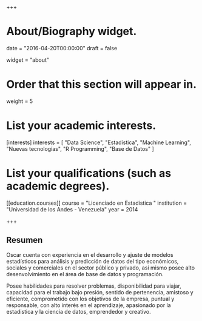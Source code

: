 +++
# About/Biography widget.

date = "2016-04-20T00:00:00"
draft = false

widget = "about"

# Order that this section will appear in.
weight = 5

# List your academic interests.
[interests]
  interests = [
    "Data Science",
    "Estadística",
    "Machine Learning",
    "Nuevas tecnologías",
    "R Programming",
    "Base de Datos"
  ]

# List your qualifications (such as academic degrees).
[[education.courses]]
  course = "Licenciado en Estadistica "
  institution = "Universidad de los Andes - Venezuela"
  year = 2014

+++

## Resumen

Oscar cuenta con  experiencia en el desarrollo y ajuste de modelos estadísticos para análisis y predicción de datos del tipo económicos, sociales y comerciales en el sector público y privado, asi mismo posee alto desenvolvimiento en el área de base de datos y programación.

Posee habilidades para resolver problemas, disponibilidad para viajar, capacidad para el trabajo bajo presión, sentido de pertenencia, amistoso y eficiente, comprometido con los objetivos de la empresa, puntual y responsable, con alto interés en el aprendizaje, apasionado por la estadistica y la ciencia de datos, emprendedor y creativo.
